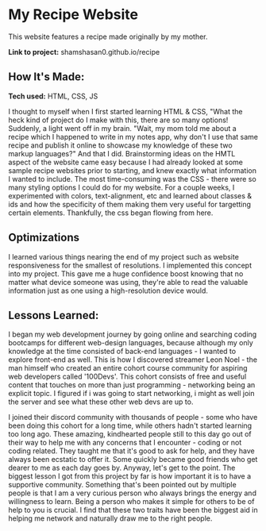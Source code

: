 # My Recipe Website
This website features a recipe made originally by my mother.

**Link to project:** shamshasan0.github.io/recipe

## How It's Made:

**Tech used:** HTML, CSS, JS

I thought to myself when I first started learning HTML & CSS, "What the heck kind of project do I make with this, there are so many options! Suddenly, a light went off in my brain. "Wait, my mom told me about a recipe which I happened to write in my notes app, why don't I use that same recipe and publish it online to showcase my knowledge of these two markup languages?" 
And that I did. Brainstorming ideas on the HMTL aspect of the website came easy because I had already looked at some sample recipe websites prior to starting, and knew exactly what information I wanted to include.
The most time-consuming was the CSS - there were so many styling options I could do for my website. For a couple weeks, I experimented with colors, text-alignment, etc and learned about classes & ids and how the specificity of them making them very useful for targetting certain elements. Thankfully, the css began flowing from here.

## Optimizations
I learned various things nearing the end of my project such as website responsiveness for the smallest of resolutions. I implemented this concept into my project. This gave me a huge confidence boost knowing that no matter what device someone was using, they're able to read the valuable information just as one using a high-resolution device would.

## Lessons Learned:

I began my web development journey by going online and searching coding bootcamps for different web-design languages, because although my only knowledge at the time consisted of back-end languages - I wanted to explore front-end as well. 
This is how I discovered streamer Leon Noel - the man himself who created an entire cohort course community for aspiring web developers called '100Devs'.
This cohort consists of free and useful content that touches on more than just programming - networking being an explicit topic. I figured if i was going to start networking, i might as well join the server and see what these other web devs are up to. 

I joined their discord community with thousands of people - some who have been doing this cohort for a long time, while others hadn't started learning too long ago. 
These amazing, kindhearted people still to this day go out of their way to help me with any concerns that I encounter - coding or not coding related. They taught me that it's good to ask for help, and they have always been ecstatic to offer it. Some quickly became good friends who get dearer to me as each day goes by.
Anyway, let's get to the point. The biggest lesson I got from this project by far is how important it is to have a supportive community. Something that's been pointed out by multiple people is that I am a very curious person who always brings the energy and willingness to learn. Being a person who makes it simple for others to be of help to you is crucial. I find that these two traits have been the biggest aid in helping me network and naturally draw me to the right people.






